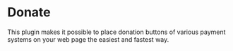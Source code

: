 Donate
======

This plugin makes it possible to place donation buttons of various payment systems on your web page the easiest and fastest way.
